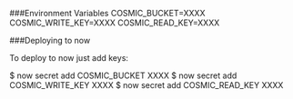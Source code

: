 ###Environment Variables
COSMIC_BUCKET=XXXX
COSMIC_WRITE_KEY=XXXX
COSMIC_READ_KEY=XXXX

###Deploying to now

To deploy to now just add keys:

$ now secret add COSMIC_BUCKET XXXX
$ now secret add COSMIC_WRITE_KEY XXXX
$ now secret add COSMIC_READ_KEY XXXX

